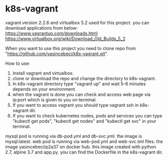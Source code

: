 # k8s-vagrant

vagrant version 2.2.6 and virtualbox 5.2 used for this project.
you can download applications from  below:
https://www.vagrantup.com/downloads.html
https://www.virtualbox.org/wiki/Download_Old_Builds_5_2

When you want to use this project you need to clone repo from "https://github.com/yasincebeci/k8s-vagrant.git". 

How to use:
1. Install vagrant and virtualbox.
2. clone or download the repo and change the directory to k8s-vagrant.
3. In k8s-vagrant directory type "vagrant up" and wait 5-6 minutes depends on your environment.
4. when the vagrant is done you can check and access web page via ip:port which is given to you on terminal.
5. If you want to access vagrant you should type vagrant ssh in k8s-vagrant dir.
6. If you want to check kubernetes nodes, pods and services you can type "kubectl get pods", "kubectl get nodes" and "kubectl get svc" in your terminal.

mysql pod is running via db-pod.yml and db-svc.yml. the image is mysql:latest.
web pod is running via web-pod.yml and web-svc.tml files. the image yasincebeci/p2a37 on docker hub. this image created with python 2.7, alpine 3.7 and app.py. you can find the Dockerfile in the k8s-vagrant dir.  
